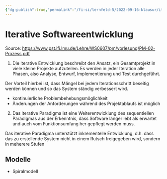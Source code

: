 ```yaml
---
{"dg-publish":true,"permalink":"/fi-si/lernfeld-5/2022-09-16-klausur/iterativen-modellen/","dgHomeLink":true,"dgPassFrontmatter":false}
---
```


# Iterative Softwareentwicklung

Source: https://www.pst.ifi.lmu.de/Lehre/WS0607/pm/vorlesung/PM-02-Prozess.pdf

1. Die iterative Entwicklung beschreibt den Ansatz, ein Gesamtprojekt in viele kleine Projekte aufzuteilen. Es werden in jeder Iteration alle Phasen, also Analyse, Entwurf, Implementierung und Test durchgeführt.

Der Vorteil hierbei ist, dass Mängel bei jedem Iterationsschritt beseitig werden können und so das System ständig verbessert wird.

- kontinuierliche Problembehebungsmöglichkeit
- Änderungen der Anforderungen während des Projektablaufs ist möglich

2. Das iterative Paradigma ist eine Weiterentwicklung des sequentiellen Paradigmas aus der Erkenntnis, dass Software länger lebt als erwartet und auch vom Funktionsumfang her gepflegt werden muss.

Das iterative Paradigma unterstützt inkrementelle Entwicklung, d.h. dass das zu erstellende System nicht in einem Rutsch freigegeben wird, sondern in meherere Stufen


## Modelle

- Spiralmodell